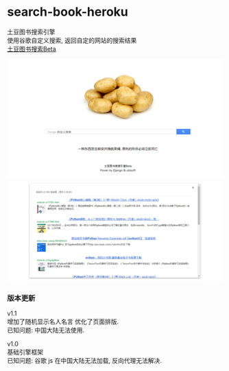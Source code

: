 # search-book-heroku
土豆图书搜索引擎<br>
使用谷歌自定义搜索, 返回自定的网站的搜索结果<br>
<a href="https://search-books.herokuapp.com/">土豆图书搜索Beta</a>


![搜索引擎](https://raw.githubusercontent.com/justsweetpotato/makedown-img-store/master/search/search-3.png)
![搜索结果](https://raw.githubusercontent.com/justsweetpotato/makedown-img-store/master/search/search-4.png)



### 版本更新
v1.1<br>
增加了随机显示名人名言 优化了页面排版.<br>
已知问题: 中国大陆无法使用.

v1.0<br>
基础引擎框架<br>
已知问题: 谷歌 js 在中国大陆无法加载, 反向代理无法解决.<br>


